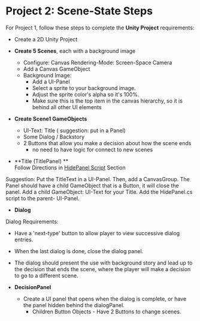 # Project 2:  Scene-State Steps

For Project 1, follow these steps to complete the **Unity Project** requirements:

* Create a 2D Unity Project
* **Create 5 Scenes**, each with a background image

  * Configure: Canvas Rendering-Mode:  Screen-Space Camera
  * Add a Canvas GameObject
  * Background Image:  
    * Add a UI-Panel
    * Select a sprite to your background image.
    * Adjust the sprite color's alpha so it's 100%.
    * Make sure this is the top item in the canvas hierarchy, so it is behind all other UI elements

* **Create Scene1 GameObjects**

  * UI-Text:  Title \( suggestion: put in a Panel\)
  * Some Dialog / Backstory
  * 2 Buttons that allow you make a decision about     how the scene ends
    * no need to have logic for connect to new scenes

* **Title \(TitlePanel\) **   
    Follow Directions in [HidePanel Script](/project-1-score-and-ui-elements/hidepanel-script.md) Section

Suggestion:  Put the TitleText in a UI-Panel. Then, add a CanvasGroup.  The Panel should have a child GameObject that is a Button, it will close the panel.  Add a child GameObject: UI-Text for your Title.  Add the HidePanel.cs script to the parent- UI-Panel.

* **Dialog** 

    

Dialog Requirements:

* Have a 'next-type' button to allow player to view successive dialog entries.
* When the last dialog is done, close the dialog panel. 
* The dialog should present the use with background story and lead up to the decision that ends the scene, where the player will make a decision to go to a different scene.    

* **DecisionPanel**
  * Create a UI panel that opens when the dialog is complete, or have the panel hidden behind the dialogPanel.
    * Children Button Objects - Have 2 Buttons to change scenes. 



